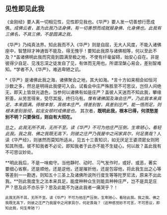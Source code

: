 ##  见性即见此我

《金刚经》要人离一切相见性，见性即见我也。《华严》要人发一切善想行愿成佛。*成佛云者，盖为此我乃法身佛，有一切善想而成就报身佛、化身佛也。此我有三佛名，不具三佛，不是圆满之我。*

《华严》乃纯真法界。知此我而不入《华严》则是自屈，无大人风度，不能入诸佛座中，智慧辩才神通皆不能及，得无愧乎！要知此我原与诸佛相等，何以至此不及？*盖诸佛明此我而究竟到圆满至极之地，不使有纤毫留碍，始安心自在。非是彼得少自足、见浅忘深之徒发自了见，有体而无用也。所谓涅槃心易会，差别智难知。*学者不入《华严》，难逃卑陋之讥。

*《华严》是诸佛此我之海，诸佛聚会之地，其大如海。*言十方如来相会如恒河沙数之多，然总是明得此我便可入会。试看会中庄严殊胜至不可思议，岂但人间绝无，即天上皆敛光退色，当参何以诸佛有如是庄严？盖彼人天迷而不知此我，攀缘积善，从劳苦得来，受尽其报，终归乌有。*惟有诸佛国及海会庄严，乃此我本来具足、本来圆满。得根本智，具根本庄严。得差别智，具差别庄严。能一悟而足，则根本差别皆彻，如龙女顿时成佛是也。* 其次者，**既明此我，根本已得，何须愁差别不明？只要保任，则自有大彻在。**

总之，*此我无所不具，无所不至。读《华严》不可为他庄严压倒，生卑陋心，看轻此我。我之我、佛之我既无高下，则彼之庄严乃我屋中之闲家具尔，何足畏哉*？人读《华严经》，则骇然而莫知所适从，见五十三善知识，如无厌足王婆须密女则罔知其所措。彼不知我者不必论，即知我者于此亦不能不生疑心，何以故？盖此我有不可思议妙处。

**明此我后，不是一味痴守。当他静时、动时、习气发作时，或好、或恶，著实要细心省察，还是顺他，还是逆他，还是摧折他，还是包容他，将此我生出之心等等差别一一勘透，则知五十三圣上及诸佛所说所行度生等等陀罗尼法，原来不出此我。**则此我度生之法本来具足，能度种种众生则能具种种庄严，岂不是具足庄严？思及此不亦乐乎？思及此能不为迷此我者一痛哭乎？！

```yang
此我无所不具，无所不至。读《华严》不可为他庄严压倒，生卑陋心，看轻此我。我之我、佛之我既无高下，则彼之庄严乃我屋中之闲家具尔，何足畏哉？（这种感觉妙不可言，不可思议，即知此我，何生卑陋？）
```



